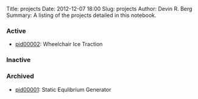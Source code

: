 Title: projects
Date: 2012-12-07 18:00
Slug: projects
Author: Devin R. Berg
Summary:  A listing of the projects detailed in this notebook.

### Active
* [pid00002](/tag/pid00002.html): Wheelchair Ice Traction

### Inactive



### Archived
* [pid00001](/tag/pid00001.html): Static Equlibrium Generator

